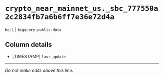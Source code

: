 # `crypto_near_mainnet_us._sbc_777550a2c2834fb7a6b6ff7e36e72d4a`
`bq-1` | `bigquery-public-data`

## Column details
* [TIMESTAMP] `last_update`

-------------------------------------------------------------------------------
*Do not make edits above this line.*
